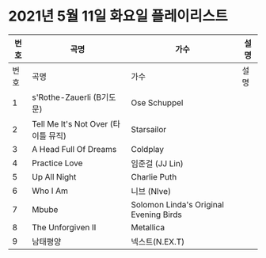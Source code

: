 # 2021년 5월 11일 화요일 플레이리스트

| 번호 | 곡명 | 가수 | 설명 |
|------|------|------|------|
| 번호 | 곡명 | 가수 | 설명 |
| 1 | s'Rothe-Zauerli (B기도문) | Ose Schuppel |  |
| 2 | Tell Me It's Not Over (타이틀 뮤직) | Starsailor |  |
| 3 | A Head Full Of Dreams | Coldplay |  |
| 4 | Practice Love | 임준걸 (JJ Lin) |  |
| 5 | Up All Night | Charlie Puth |  |
| 6 | Who I Am | 니브 (NIve) |  |
| 7 | Mbube | Solomon Linda's Original Evening Birds |  |
| 8 | The Unforgiven II | Metallica |  |
| 9 | 남태평양 | 넥스트(N.EX.T) |  |
